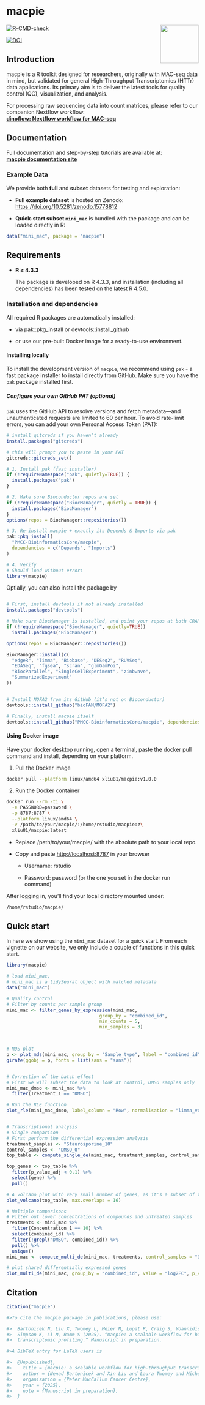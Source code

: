 
<!-- README.md is generated from README.Rmd. Please edit that file -->

# macpie

<img src="docs/logo.png" width="100" align="right" class="pkgdown-hide"/>

<!-- badges: start -->

[![R-CMD-check](https://github.com/PMCC-BioinformaticsCore/macpie/actions/workflows/r-cmd-check.yaml/badge.svg)](https://github.com/PMCC-BioinformaticsCore/macpie/actions/workflows/r-cmd-check.yaml)

[![DOI](https://zenodo.org/badge/DOI/10.5281/zenodo.15778812.svg)](https://doi.org/10.5281/zenodo.15778812)

<!-- badges: end -->

## Introduction

macpie is a R toolkit designed for researchers, originally with MAC-seq
data in mind, but validated for general High-Throughput Transcriptomics
(HTTr) data applications. Its primary aim is to deliver the latest tools
for quality control (QC), visualization, and analysis.

For processing raw sequencing data into count matrices, please refer to
our companion Nextflow workflow:  
[**dinoflow: Nextflow workflow for
MAC-seq**](https://github.com/PMCC-BioinformaticsCore/dinoflow)

## Documentation

Full documentation and step-by-step tutorials are available at:  
[**macpie documentation
site**](https://pmcc-bioinformaticscore.github.io/macpie/articles/macpie.html)

### Example Data

We provide both **full** and **subset** datasets for testing and
exploration:

- **Full example dataset** is hosted on Zenodo:  
  <https://doi.org/10.5281/zenodo.15778812>

- **Quick-start subset `mini_mac`** is bundled with the package and can
  be loaded directly in R:

``` r
data("mini_mac", package = "macpie")
```

## Requirements

- **R ≥ 4.3.3**

  The package is developed on R 4.3.3, and installation (including all
  dependencies) has been tested on the latest R 4.5.0.

### Installation and dependencies

All required R packages are automatically installed:

- via pak::pkg_install or devtools::install_github

- or use our pre-built Docker image for a ready-to-use environment.

#### Installing locally

To install the development version of `macpie`, we recommend using
`pak` - a fast package installer to install directly from GitHub. Make
sure you have the `pak` package installed first.

##### Configure your own GitHub PAT (optional)

`pak` uses the GitHub API to resolve versions and fetch metadata—and
unauthenticated requests are limited to 60 per hour. To avoid rate-limit
errors, you can add your own Personal Access Token (PAT):

``` r
# install gitcreds if you haven’t already
install.packages("gitcreds")

# this will prompt you to paste in your PAT
gitcreds::gitcreds_set()
```

``` r
# 1. Install pak (fast installer)
if (!requireNamespace("pak", quietly=TRUE)) {
  install.packages("pak")
}

# 2. Make sure Bioconductor repos are set
if (!requireNamespace("BiocManager", quietly = TRUE)) {
  install.packages("BiocManager")
}
options(repos = BiocManager::repositories())

# 3. Re-install macpie + exactly its Depends & Imports via pak
pak::pkg_install(
  "PMCC-BioinformaticsCore/macpie",
  dependencies = c("Depends", "Imports")
)

# 4. Verify
# Should load without error:
library(macpie)
```

Optially, you can also install the package by

``` r

# First, install devtools if not already installed
install.packages("devtools")

# Make sure BiocManager is installed, and point your repos at both CRAN + Bioconductor
if (!requireNamespace("BiocManager", quietly=TRUE))
  install.packages("BiocManager")

options(repos = BiocManager::repositories())

BiocManager::install(c(
  "edgeR", "limma", "Biobase", "DESeq2", "RUVSeq",
  "EDASeq", "fgsea", "scran", "glmGamPoi",
  "BiocParallel", "SingleCellExperiment", "zinbwave",
  "SummarizedExperiment"
))


# Install MOFA2 from its GitHub (it’s not on Bioconductor)
devtools::install_github("bioFAM/MOFA2")

# Finally, install macpie itself
devtools::install_github("PMCC-BioinformaticsCore/macpie", dependencies = TRUE)
```

#### Using Docker image

Have your docker desktop running, open a terminal, paste the docker pull
command and install, depending on your platform.

1.  Pull the Docker image

``` bash
docker pull --platform linux/amd64 xliu81/macpie:v1.0.0
```

2.  Run the Docker container

``` bash
docker run --rm -ti \
  -e PASSWORD=password \
  -p 8787:8787 \
  --platform linux/amd64 \
  -v /path/to/your/macpie/:/home/rstudio/macpie:z\
  xliu81/macpie:latest
```

- Replace /path/to/your/macpie/ with the absolute path to your local
  repo.

- Copy and paste <http://localhost:8787> in your browser

  - Username: rstudio

  - Password: password (or the one you set in the docker run command)

After logging in, you’ll find your local directory mounted under:

``` bash
/home/rstudio/macpie/
```

## Quick start

In here we show using the `mini_mac` dataset for a quick start. From
each vignette on our website, we only include a couple of functions in
this quick start.

``` r
library(macpie)

# load mini_mac, 
# mini_mac is a tidySeurat object with matched metadata
data("mini_mac")

# Quality control
# Filter by counts per sample group
mini_mac <- filter_genes_by_expression(mini_mac,
                                  group_by = "combined_id",
                                  min_counts = 5,
                                  min_samples = 3)



# MDS plot
p <- plot_mds(mini_mac, group_by = "Sample_type", label = "combined_id", n_labels = 30)
girafe(ggobj = p, fonts = list(sans = "sans"))


# Correction of the batch effect
# First we will subset the data to look at control, DMSO samples only
mini_mac_dmso <- mini_mac %>%
  filter(Treatment_1 == "DMSO")

# Run the RLE function
plot_rle(mini_mac_dmso, label_column = "Row", normalisation = "limma_voom")


# Transcriptional analysis
# Single comparison
# First perform the differential expression analysis
treatment_samples <- "Staurosporine_10"
control_samples <- "DMSO_0"
top_table <- compute_single_de(mini_mac, treatment_samples, control_samples, method = "limma_voom")

top_genes <- top_table %>%
  filter(p_value_adj < 0.1) %>%
  select(gene) %>%
  pull()

# A volcano plot with very small number of genes, as it's a subset of the full dataset 
plot_volcano(top_table, max.overlaps = 16)

# Multiple comparisons
# Filter out lower concentrations of compounds and untreated samples
treatments <- mini_mac %>%
  filter(Concentration_1 == 10) %>%
  select(combined_id) %>%
  filter(!grepl("DMSO", combined_id)) %>%
  pull() %>%
  unique()
mini_mac <- compute_multi_de(mini_mac, treatments, control_samples = "DMSO_0", method = "limma_voom", num_cores = 1)

# plot shared differentially expressed genes
plot_multi_de(mini_mac, group_by = "combined_id", value = "log2FC", p_value_cutoff = 0.01, direction="up", n_genes = 5, control = "DMSO_0", by="fc")


```

## Citation

``` r
citation("macpie")
```

``` r
#>To cite the macpie package in publications, please use:

#>  Bartonicek N, Liu X, Twomey L, Meier M, Lupat R, Craig S, Yoannidis D, Li J, Semple T,
#>  Simpson K, Li M, Ramm S (2025). “macpie: a scalable workflow for high-throughput
#>  transcriptomic profiling.” Manuscript in preparation.

#>A BibTeX entry for LaTeX users is

#>  @Unpublished{,
#>    title = {macpie: a scalable workflow for high-throughput transcriptomic profiling},
#>    author = {Nenad Bartonicek and Xin Liu and Laura Twomey and Michelle Meier and Richard Lupat and Stuart Craig and David Yoannidis and #>Jason Li and Tim Semple and Kaylene J Simpson and Mark X Li and Susanne Ramm},
#>    organization = {Peter MacCallum Cancer Centre},
#>    year = {2025},
#>    note = {Manuscript in preparation},
#>  }
```
